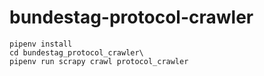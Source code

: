 # bundestag-protocol-crawler

````
pipenv install
cd bundestag_protocol_crawler\
pipenv run scrapy crawl protocol_crawler
````
